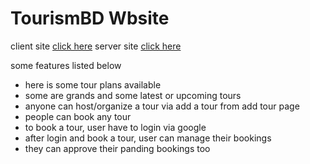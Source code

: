 # TourismBD Wbsite

client site [click here](https://tourismbd-sany.web.app/)
server site [click here](https://arcane-sea-19571.herokuapp.com/)

some features listed below
* here is some tour plans available
* some are grands and some latest or upcoming tours
* anyone can host/organize a tour via add a tour from add tour page
* people can book any tour
* to book a tour, user have to login via google
* after login and book a tour, user can manage their bookings
* they can approve their panding bookings too